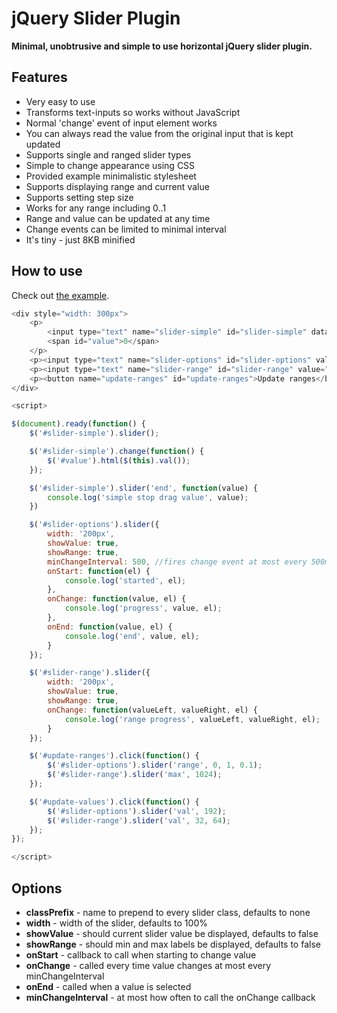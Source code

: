 jQuery Slider Plugin
====================

**Minimal, unobtrusive and simple to use horizontal jQuery slider plugin.**

Features
--------
* Very easy to use
* Transforms text-inputs so works without JavaScript
* Normal 'change' event of input element works
* You can always read the value from the original input that is kept updated
* Supports single and ranged slider types
* Simple to change appearance using CSS
* Provided example minimalistic stylesheet
* Supports displaying range and current value
* Supports setting step size
* Works for any range including 0..1
* Range and value can be updated at any time
* Change events can be limited to minimal interval
* It's tiny - just 8KB minified


How to use
----------
Check out [the example](https://github.com/kallaspriit/jquery-slider/blob/master/index.html).

```javascript
<div style="width: 300px">
	<p>
		<input type="text" name="slider-simple" id="slider-simple" data-step="5"/>
		<span id="value">0</span>
	</p>
	<p><input type="text" name="slider-options" id="slider-options" value="128" data-min="0" data-max="255"/></p>
	<p><input type="text" name="slider-range" id="slider-range" value="64 192" data-min="0" data-max="255"/></p>
	<p><button name="update-ranges" id="update-ranges">Update ranges</button> <button name="update-values" id="update-values">Update values</button></p>
</div>

<script>

$(document).ready(function() {
	$('#slider-simple').slider();

	$('#slider-simple').change(function() {
		$('#value').html($(this).val());
	});

	$('#slider-simple').slider('end', function(value) {
		console.log('simple stop drag value', value);
	})

	$('#slider-options').slider({
		width: '200px',
		showValue: true,
		showRange: true,
		minChangeInterval: 500, //fires change event at most every 500ms
		onStart: function(el) {
			console.log('started', el);
		},
		onChange: function(value, el) {
			console.log('progress', value, el);
		},
		onEnd: function(value, el) {
			console.log('end', value, el);
		}
	});

	$('#slider-range').slider({
		width: '200px',
		showValue: true,
		showRange: true,
		onChange: function(valueLeft, valueRight, el) {
			console.log('range progress', valueLeft, valueRight, el);
		}
	});

	$('#update-ranges').click(function() {
		$('#slider-options').slider('range', 0, 1, 0.1);
		$('#slider-range').slider('max', 1024);
	});

	$('#update-values').click(function() {
		$('#slider-options').slider('val', 192);
		$('#slider-range').slider('val', 32, 64);
	});
});

</script>
```

Options
-------
* **classPrefix** - name to prepend to every slider class, defaults to none
* **width** - width of the slider, defaults to 100%
* **showValue** - should current slider value be displayed, defaults to false
* **showRange** - should min and max labels be displayed, defaults to false
* **onStart** - callback to call when starting to change value
* **onChange** - called every time value changes at most every minChangeInterval
* **onEnd** - called when a value is selected
* **minChangeInterval** - at most how often to call the onChange callback